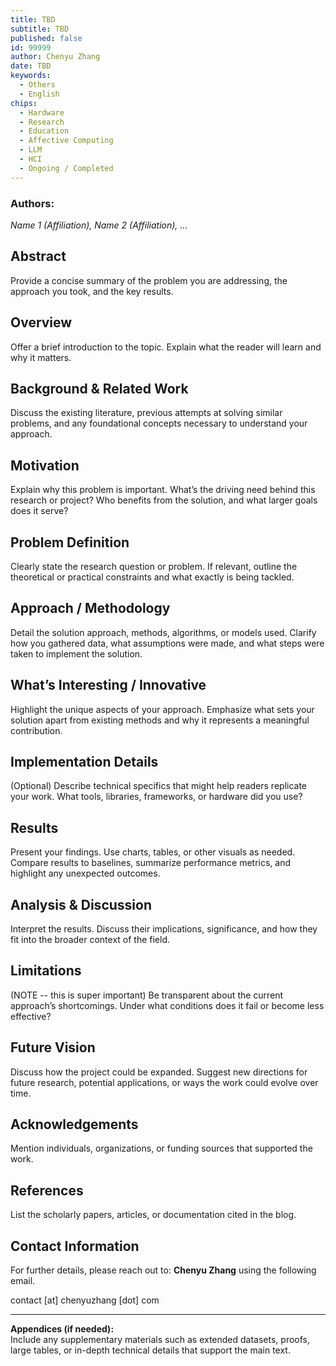 ```yaml
---
title: TBD
subtitle: TBD
published: false
id: 99999
author: Chenyu Zhang
date: TBD
keywords:
  - Others
  - English
chips:
  - Hardware
  - Research
  - Education
  - Affective Computing
  - LLM
  - HCI
  - Ongoing / Completed
---
```


### Authors:

_Name 1 (Affiliation), Name 2 (Affiliation), …_

## Abstract

Provide a concise summary of the problem you are addressing, the approach you took, and the key results.

## Overview

Offer a brief introduction to the topic. Explain what the reader will learn and why it matters.

## Background & Related Work

Discuss the existing literature, previous attempts at solving similar problems, and any foundational concepts necessary to understand your approach.

## Motivation

Explain why this problem is important. What’s the driving need behind this research or project? Who benefits from the solution, and what larger goals does it serve?

## Problem Definition

Clearly state the research question or problem. If relevant, outline the theoretical or practical constraints and what exactly is being tackled.

## Approach / Methodology

Detail the solution approach, methods, algorithms, or models used. Clarify how you gathered data, what assumptions were made, and what steps were taken to implement the solution.

## What’s Interesting / Innovative

Highlight the unique aspects of your approach. Emphasize what sets your solution apart from existing methods and why it represents a meaningful contribution.

## Implementation Details

(Optional) Describe technical specifics that might help readers replicate your work. What tools, libraries, frameworks, or hardware did you use?

## Results

Present your findings. Use charts, tables, or other visuals as needed. Compare results to baselines, summarize performance metrics, and highlight any unexpected outcomes.

## Analysis & Discussion

Interpret the results. Discuss their implications, significance, and how they fit into the broader context of the field.

## Limitations

(NOTE -- this is super important)
Be transparent about the current approach’s shortcomings. Under what conditions does it fail or become less effective?

## Future Vision

Discuss how the project could be expanded. Suggest new directions for future research, potential applications, or ways the work could evolve over time.

## Acknowledgements

Mention individuals, organizations, or funding sources that supported the work.

## References

List the scholarly papers, articles, or documentation cited in the blog.

## Contact Information

For further details, please reach out to: **Chenyu Zhang** using the following email.

contact [at] chenyuzhang [dot] com

---

**Appendices (if needed):**  
Include any supplementary materials such as extended datasets, proofs, large tables, or in-depth technical details that support the main text.
